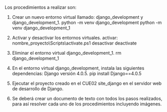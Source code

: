 Los procedimientos a realizar son: 

1. Crear un nuevo entorno virtual llamado: django_development y django_development_1.
    python -m venv django_development
    python -m venv django_development_1

2. Activar y desactivar los entornos virtuales.
    activar:
    nombre_proyecto\Scripts\activate.ps1
    desactivar
    deactivate

3. Eliminar el entorno virtual django_development_1.
    rm django_development_1

4. En el entorno virtual django_development, instala las siguientes dependencias: Django versión 4.0.5.
    pip install Django==4.0.5

5. Ejecutar el proyecto creado en el CUE02 site_django en el servidor web de desarrollo de Django.
    

6. Se deberá crear un documento de texto con todos los pasos realizados, para así resolver cada uno de los procedimientos incluyendo imágenes. 